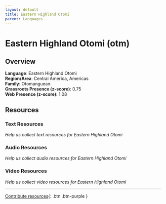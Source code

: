 ```yaml
---
layout: default
title: Eastern Highland Otomi
parent: Languages
---
```


# Eastern Highland Otomi (otm)

## Overview

**Language**: Eastern Highland Otomi  
**Region/Area**: Central America, Americas  
**Family**: Otomanguean  
**Grassroots Presence (z-score)**: 0.75  
**Web Presence (z-score)**: 1.08  

## Resources

### Text Resources
*Help us collect text resources for Eastern Highland Otomi*

### Audio Resources
*Help us collect audio resources for Eastern Highland Otomi*

### Video Resources
*Help us collect video resources for Eastern Highland Otomi*

---

[Contribute resources](https://forms.office.com/e/1SfLJx3u1r){: .btn .btn-purple }
